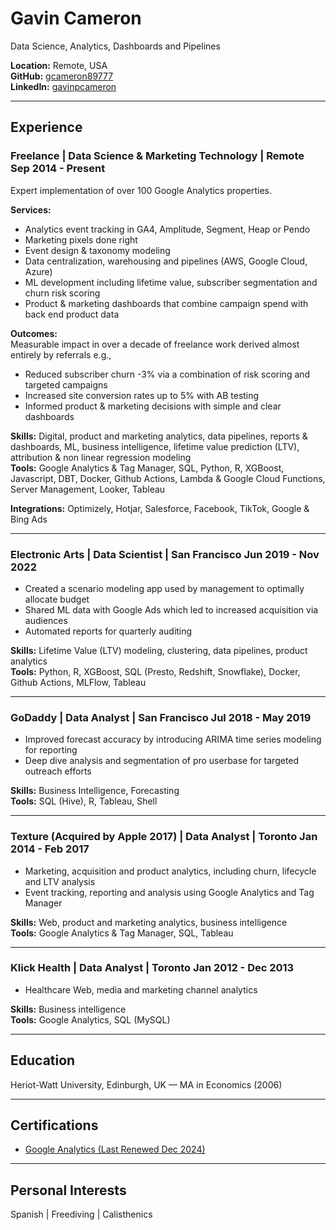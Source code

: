 # Gavin Cameron  
Data Science, Analytics, Dashboards and Pipelines  

**Location:** Remote, USA  
**GitHub:** [gcameron89777](https://github.com/gcameron89777)  
**LinkedIn:** [gavinpcameron](https://www.linkedin.com/in/gavinpcameron/)  

---

## Experience

### Freelance | Data Science & Marketing Technology | Remote Sep 2014 - Present
Expert implementation of over 100 Google Analytics properties.  

**Services:**

 - Analytics event tracking in GA4, Amplitude, Segment, Heap or Pendo
 - Marketing pixels done right
 - Event design & taxonomy modeling
 - Data centralization, warehousing and pipelines (AWS, Google Cloud, Azure)
 - ML development including lifetime value, subscriber segmentation and churn risk scoring
 - Product & marketing dashboards that combine campaign spend with back end product data  

**Outcomes:**  
Measurable impact in over a decade of freelance work derived almost entirely by referrals e.g.,

 - Reduced subscriber churn -3% via a combination of risk scoring and targeted campaigns  
 - Increased site conversion rates up to 5% with AB testing  
 - Informed product & marketing decisions with simple and clear dashboards  

**Skills:** Digital, product and marketing analytics, data pipelines, reports & dashboards, ML, business intelligence, lifetime value prediction (LTV), attribution & non linear regression modeling  
**Tools:** Google Analytics & Tag Manager, SQL, Python, R, XGBoost, Javascript, DBT, Docker, Github Actions, Lambda & Google Cloud Functions, Server Management, Looker, Tableau

**Integrations:**
Optimizely, Hotjar, Salesforce, Facebook, TikTok, Google & Bing Ads  

---

### Electronic Arts  | Data Scientist | San Francisco Jun 2019 - Nov 2022

 - Created a scenario modeling app used by management to optimally allocate budget  
 - Shared ML data with Google Ads which led to increased acquisition via audiences  
 - Automated reports for quarterly auditing  

**Skills:** Lifetime Value (LTV) modeling, clustering, data pipelines, product analytics  
**Tools:** Python, R, XGBoost, SQL (Presto, Redshift, Snowflake), Docker, Github Actions, MLFlow, Tableau  

---

### GoDaddy | Data Analyst | San Francisco Jul 2018 - May 2019

 - Improved forecast accuracy by introducing ARIMA time series modeling for reporting  
 - Deep dive analysis and segmentation of pro userbase for targeted outreach efforts  

**Skills:** Business Intelligence, Forecasting  
**Tools:** SQL (Hive), R, Tableau, Shell  

---

### Texture (Acquired by Apple 2017) | Data Analyst | Toronto Jan 2014 - Feb 2017

 - Marketing, acquisition and product analytics, including churn, lifecycle and LTV analysis
 - Event tracking, reporting and analysis using Google Analytics and Tag Manager  

**Skills:** Web, product and marketing analytics, business intelligence  
**Tools:** Google Analytics & Tag Manager, SQL, Tableau  

---

### Klick Health | Data Analyst | Toronto Jan 2012 - Dec 2013

 - Healthcare Web, media and marketing channel analytics  

**Skills:** Business intelligence  
**Tools:** Google Analytics, SQL (MySQL)  

---

## Education
Heriot-Watt University, Edinburgh, UK — MA in Economics (2006)

---

## Certifications
- [Google Analytics (Last Renewed Dec 2024)](https://skillshop.credential.net/39d2e968-e274-46ef-a253-eeef5a45008a#acc.qEF93nkz)

---

## Personal Interests
Spanish | Freediving | Calisthenics